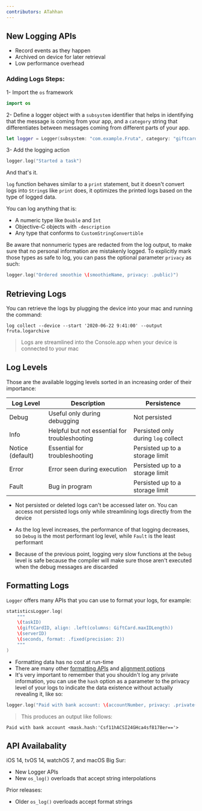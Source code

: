 ```yaml
---
contributors: ATahhan
---
```


## New Logging APIs

* Record events as they happen
* Archived on device for later retrieval
* Low performance overhead

### Adding Logs Steps:

1- Import the `os` framework
```swift
import os
```

2- Define a logger object with a `subsystem` identifier that helps in identifying that the message is coming from your app, and a `category` string that differentiates between messages coming from different parts of your app.
```swift
let logger = Logger(subsystem: "com.example.Fruta", category: "giftcards")
```

3- Add the logging action
```swift
logger.log("Started a task")
```

And that's it.

`log` function behaves similar to a `print` statement, but it doesn't convert logs into `String`s like `print` does, it optimizes the printed logs based on the type of logged data.

You can log anything that is:
* A numeric type like `Double` and `Int`
* Objective-C objects with `-description`
* Any type that conforms to `CustomStringConvertible`


Be aware that nonnumeric types are redacted from the log output, to make sure that no personal information are mistakenly logged. To explicitly mark those types as safe to log, you can pass the optional parameter `privacy` as such:
```swift
logger.log("Ordered smoothie \(smoothieName, privacy: .public)")
```

## Retrieving Logs

You can retrieve the logs by plugging the device into your mac and running the command:
```
log collect --device --start '2020-06-22 9:41:00' --output fruta.logarchive
```

> Logs are streamlined into the Console.app when your device is connected to your mac

## Log Levels

Those are the available logging levels sorted in an increasing order of their importance:

| Log Level | Description | Persistence |
| ----------- | ----------- | ----------- |
| Debug | Useful only during debugging | Not persisted |
| Info | Helpful but not essential for troubleshooting | Persisted only during `log` collect |
| Notice (default) | Essential for troubleshooting | Persisted up to a storage limit |
| Error | Error seen during execution | Persisted up to a storage limit |
| Fault | Bug in program | Persisted up to a storage limit |

* Not persisted or deleted logs can't be accessed later on. You can access not persisted logs only while streamlining logs directly from the device

* As the log level increases, the performance of that logging decreases, so `Debug` is the most performant log level, while `Fault` is the least performant

* Because of the previous point, logging very slow functions at the `Debug` level is safe because the compiler will make sure those aren't executed when the debug messages are discarded

## Formatting Logs

`Logger` offers many APIs that you can use to format your logs, for example:
```swift
statisticsLogger.log(
    """
    \(taskID) 
    \(giftCardID, align: .left(columns: GiftCard.maxIDLength)) 
    \(serverID) 
    \(seconds, format: .fixed(precision: 2))
    """
)
```

* Formatting data has no cost at run-time
* There are many other [formatting APIs][formattingDoc] and [alignment options][alignmentDoc]
* It's very important to remember that you shouldn't log any private information, you can use the `hash` option as a parameter to the privacy level of your logs to indicate the data existence without actually revealing it, like so:
```swift
logger.log("Paid with bank account: \(accountNumber, privacy: .private(mask: .hash))")
```
> This produces an output like follows:
```
Paid with bank account <mask.hash:'Csf11hACSI24GHca4sf8178er=='>
```

## API Availabality

iOS 14, tvOS 14, watchOS 7, and macOS Big Sur:
* New Logger APIs
* New `os_log()` overloads that accept string interpolations

Prior releases:
* Older `os_log()` overloads accept format strings


[formattingDoc]: https://developer.apple.com/documentation/os/oslogfloatformatting
[alignmentDoc]: https://developer.apple.com/documentation/os/oslogstringalignment
[loggerDoc]: https://developer.apple.com/documentation/os/logger
